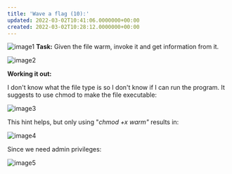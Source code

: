```yaml
---
title: 'Wave a flag (10):'
updated: 2022-03-02T10:41:06.0000000+00:00
created: 2022-03-02T10:28:12.0000000+00:00
---
```


![image1](../../../../_resources/image1-21.png)
**Task:** Given the file warm, invoke it and get information from it.

![image2](../../../../_resources/image2-19.png)

**Working it out:**

I don't know what the file type is so I don't know if I can run the program. It suggests to use chmod to make the file executable:

![image3](../../../../_resources/image3-15.png)

This hint helps, but only using "*chmod +x warm"* results in:

![image4](../../../../_resources/image4-11.png)

Since we need admin privileges:

![image5](../../../../_resources/image5-6.png)

